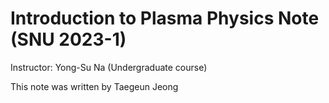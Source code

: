 # Introduction to Plasma Physics Note (SNU 2023-1)

Instructor: Yong-Su Na (Undergraduate course)

This note was written by Taegeun Jeong

